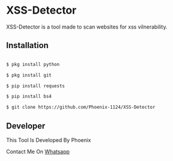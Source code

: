 # XSS-Detector

XSS-Detector is a tool made to scan websites for xss vilnerability.

## Installation

```bash

$ pkg install python

$ pkg install git

$ pip install requests

$ pip install bs4

$ git clone https://github.com/Phoenix-1124/XSS-Detector

```

## Developer

This Tool Is Developed By Phoenix

Contact Me On [Whatsapp](https://Wa.me/+94711806353)
